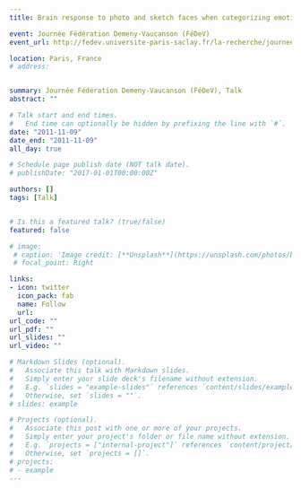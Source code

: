 ```yaml
---
title: Brain response to photo and sketch faces when categorizing emotional expressions.

event: Journée Fédération Demeny-Vaucanson (FéDeV)
event_url: http://fedev.universite-paris-saclay.fr/la-recherche/journee-fedev-2017

location: Paris, France
# address:


summary: Journée Fédération Demeny-Vaucanson (FéDeV), Talk
abstract: ""

# Talk start and end times.
#   End time can optionally be hidden by prefixing the line with `#`.
date: "2011-11-09"
date_end: "2011-11-09"
all_day: true

# Schedule page publish date (NOT talk date).
# publishDate: "2017-01-01T00:00:00Z"

authors: []
tags: [Talk]


# Is this a featured talk? (true/false)
featured: false

# image:
 # caption: 'Image credit: [**Unsplash**](https://unsplash.com/photos/bzdhc5b3Bxs)'
 # focal_point: Right

links:
- icon: twitter
  icon_pack: fab
  name: Follow
  url: 
url_code: ""
url_pdf: ""
url_slides: ""
url_video: ""

# Markdown Slides (optional).
#   Associate this talk with Markdown slides.
#   Simply enter your slide deck's filename without extension.
#   E.g. `slides = "example-slides"` references `content/slides/example-slides.md`.
#   Otherwise, set `slides = ""`.
# slides: example

# Projects (optional).
#   Associate this post with one or more of your projects.
#   Simply enter your project's folder or file name without extension.
#   E.g. `projects = ["internal-project"]` references `content/project/deep-learning/index.md`.
#   Otherwise, set `projects = []`.
# projects:
# - example
---
```

